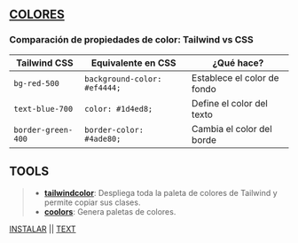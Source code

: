 ## [COLORES](https://tailwindcss.com/docs/colors)

### Comparación de propiedades de color: Tailwind vs CSS

| Tailwind CSS       | Equivalente en CSS           | ¿Qué hace?                  |
| ------------------ | ---------------------------- | --------------------------- |
| `bg-red-500`       | `background-color: #ef4444;` | Establece el color de fondo |
| `text-blue-700`    | `color: #1d4ed8;`            | Define el color del texto   |
| `border-green-400` | `border-color: #4ade80;`     | Cambia el color del borde   |

## TOOLS

> - [**tailwindcolor**](https://tailwindcolor.com/): Despliega toda la paleta de colores de Tailwind y permite copiar sus clases.
> - [**coolors**](https://coolors.co/): Genera paletas de colores.

[INSTALAR](./01-install.md) || [TEXT](./03-text.md)
